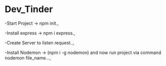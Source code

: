 # Dev_Tinder

-Start Project -> npm init.,  

-Install express -> npm i express.,  

-Create Server to listen request..,  

-Install Nodemon -> (npm i -g nodemon)  and now run project via command nodemon file_name...,
